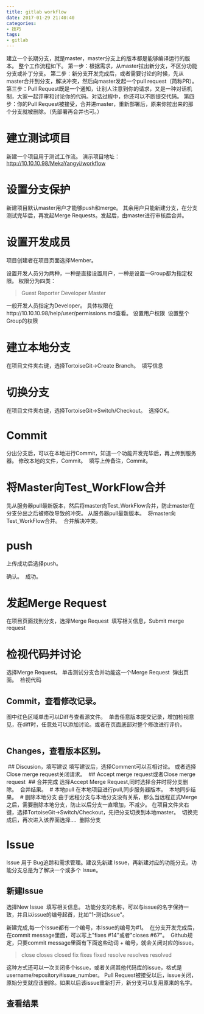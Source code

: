 ```yaml
---
title: gitlab workflow
date: 2017-01-29 21:40:40
categories: 
- 技巧
tags:
- gitlab
---
```


建立一个长期分支，就是master，master分支上的版本都是能够编译运行的版本。
整个工作流程如下。
第一步：根据需求，从master拉出新分支，不区分功能分支或补丁分支。
第二步：新分支开发完成后，或者需要讨论的时候，先从master合并到分支，解决冲突，然后向master发起一个pull request（简称PR）。
第三步：Pull Request既是一个通知，让别人注意到你的请求，又是一种对话机制，大家一起评审和讨论你的代码。对话过程中，你还可以不断提交代码。
第四步：你的Pull Request被接受，合并进master，重新部署后，原来你拉出来的那个分支就被删除。（先部署再合并也可。）

# 建立测试项目
新建一个项目用于测试工作流。
演示项目地址：http://10.10.10.98/MekaYangyi/workflow
<img src="/img/gitlab工作流程/10-21-42.jpg" alt=""/>
# 设置分支保护
新建项目默认master用户才能够push和merge。
其余用户只能新建分支，在分支测试完毕后，再发起Merge Requests。发起后，由master进行审核后合并。
<img src="/img/gitlab工作流程/10-32-56.jpg" alt=""/>

<!--more-->

# 设置开发成员
项目创建者在项目页面选择Member。
<img src="/img/gitlab工作流程/10-31-10.jpg" alt=""/>

设置开发人员分为两种，一种是直接设置用户，一种是设置一Group都为指定权限。
权限分为四类：
> Guest
> Reporter
> Developer
> Master

一般开发人员指定为Developer。
具体权限在http://10.10.10.98/help/user/permissions.md查看。
设置用户权限
<img src="/img/gitlab工作流程/11-23-52.jpg" alt=""/>
设置整个Group的权限
<img src="/img/gitlab工作流程/11-24-20.jpg" alt=""/>
# 建立本地分支
在项目文件夹右键，选择TortoiseGit→Create Branch。
<img src="/img/gitlab工作流程/11-43-08.jpg" alt=""/>
填写信息
<img src="/img/gitlab工作流程/11-52-57.jpg" alt=""/>
# 切换分支
在项目文件夹右键，选择TortoiseGit→Switch/Checkout。
<img src="/img/gitlab工作流程/11-54-23.jpg" alt=""/>
选择OK。
<img src="/img/gitlab工作流程/11-55-03.jpg" alt=""/>
# Commit
分出分支后，可以在本地进行Commit，知道一个功能开发完毕后，再上传到服务器。
修改本地的文件，Commit。
<img src="/img/gitlab工作流程/11-57-19.jpg" alt=""/>
填写上传备注，Commit。
# 将Master向Test_WorkFlow合并
先从服务器pull最新版本，然后将master向Test_WorkFlow合并，防止master在分支分出之后被修改导致的冲突。
从服务器pull最新版本。
<img src="/img/gitlab工作流程/22-39-02.jpg" alt=""/>
将master向Test_WorkFlow合并。
<img src="/img/gitlab工作流程/22-41-09.jpg" alt=""/>
合并解决冲突。
<img src="/img/gitlab工作流程/22-41-37.jpg" alt=""/>
# push
上传成功后选择push。
<img src="/img/gitlab工作流程/22-44-54.jpg" alt=""/>

确认。
<img src="/img/gitlab工作流程/11-59-05.jpg" alt=""/>
成功。
<img src="/img/gitlab工作流程/11-59-45.jpg" alt=""/>
# 发起Merge Request
在项目页面找到分支，选择Merge Request
<img src="/img/gitlab工作流程/12-05-10.jpg" alt=""/>
填写相关信息，Submit merge request
<img src="/img/gitlab工作流程/12-06-31.jpg" alt=""/>
# 检视代码并讨论
选择Merge Request。
单击测试分支合并功能这一个Merge Request
<img src="/img/gitlab工作流程/12-08-38.jpg" alt=""/>
弹出页面。
<img src="/img/gitlab工作流程/12-09-43.jpg" alt=""/>
检视代码
## Commit，查看修改记录。
图中红色区域单击可以Diff与查看源文件。
<img src="/img/gitlab工作流程/12-11-44.jpg" alt=""/>
单击任意版本提交记录，增加检视意见，在diff时，任意处可以添加讨论。或者在页面底部对整个修改进行评价。
<img src="/img/gitlab工作流程/112-18-49.jpg" alt=""/>

<img src="/img/gitlab工作流程/12-19-25.jpg" alt=""/>

## Changes，查看版本区别。
<img src="/img/gitlab工作流程/12-12-47.jpg" alt=""/>
## Discusion，填写建议
填写建议后，选择Comment可以互相讨论。
或者选择Close merge request关闭请求。
<img src="/img/gitlab工作流程/12-15-41.jpg" alt=""/>
## Accept merge request或者Close merge request
<img src="/img/gitlab工作流程/12-22-44.jpg" alt=""/>
## 合并完成
选择Accept Merge Request,同时选择合并时将分支删除。
<img src="/img/gitlab工作流程/12-23-55.jpg" alt=""/>
合并结果。
<img src="/img/gitlab工作流程/12-25-09.jpg" alt=""/>
# 本地pull
在本地项目进行pull,同步服务器版本。
<img src="/img/gitlab工作流程/12-26-33.jpg" alt=""/>
本地同步结果。
<img src="/img/gitlab工作流程/12-27-07.jpg" alt=""/>
# 删除本地分支
由于远程分支与本地分支没有关系，那么当远程正式Merge之后，需要删除本地分支，防止以后分支一直增加，不减少。
在项目文件夹右键，选择TortoiseGit→Switch/Checkout，先把分支切换到本地master。
<img src="/img/gitlab工作流程/11-54-23.jpg" alt=""/>
切换完成后，再次进入该界面选择....
<img src="/img/gitlab工作流程/12-47-04.jpg" alt=""/>
删除分支
<img src="/img/gitlab工作流程/12-45-50.jpg" alt=""/>

# Issue
Issue 用于 Bug追踪和需求管理。建议先新建 Issue，再新建对应的功能分支。功能分支总是为了解决一个或多个 Issue。
## 新建Issue
选择New Issue
<img src="/img/gitlab工作流程/12-32-50.jpg" alt=""/>
填写相关信息。
功能分支的名称，可以与issue的名字保持一致，并且以issue的编号起首，比如"1-测试Issue"。
<img src="/img/gitlab工作流程/12-36-52.jpg" alt=""/>

新建完成,每一个Issue都有一个编号，本Issue的编号为#1。
<img src="/img/gitlab工作流程/12-37-36.jpg" alt=""/>
在分支开发完成后，在commit message里面，可以写上"fixes #14"或者"closes #67"。
<img src="/img/gitlab工作流程/12-39-48.jpg" alt=""/>
Github规定，只要commit message里面有下面这些动词 + 编号，就会关闭对应的issue。
> close
> closes
> closed
> fix
> fixes
> fixed
> resolve
> resolves
> resolved

这种方式还可以一次关闭多个issue，或者关闭其他代码库的issue，格式是username/repository#issue_number。
Pull Request被接受以后，issue关闭，原始分支就应该删除。如果以后该issue重新打开，新分支可以复用原来的名字。
## 查看结果
<img src="/img/gitlab工作流程/12-41-19.jpg" alt=""/>
<img src="/img/gitlab工作流程/12-41-51.jpg" alt=""/>